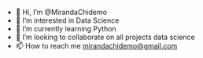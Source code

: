 - 👋 Hi, I’m @MirandaChidemo
- 👀 I’m interested in Data Science
- 🌱 I’m currently learning Python
- 💞️ I’m looking to collaborate on all projects data science
- 📫 How to reach me mirandachidemo@gmail.com

<!---
MirandaChidemo/MirandaChidemo is a ✨ special ✨ repository because its `README.md` (this file) appears on your GitHub profile.
You can click the Preview link to take a look at your changes.
--->
